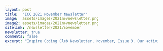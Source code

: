 ```yaml
---
layout: post
title:  "ICC 2021 November Newsletter"
image:  assets/images/2021novnewsletter.png
image2: assets/images/2021novnewsletter.png
sitelink: /newsletter/2021/november
newsletter: true
comments: false
excerpt: "Inspire Coding Club Newsletter, November, Issue 3. Our activities from Fall 2021!"
---
```

 
